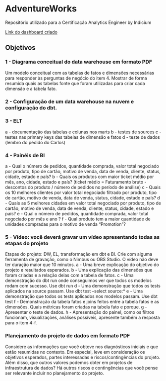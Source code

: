 # AdventureWorks
Repositório utilizado para a Certificação Analytics Engineer by Indicium

[Link do dashboard criado](https://app.powerbi.com/view?r=eyJrIjoiZTU5NmY1NWYtZjIxZi00ODhhLThlZGYtZTdmOWZkZmZmOTY1IiwidCI6ImIwNzVmYzFkLWRkZDYtNDQ5Yy04ZTYxLWYzODg2MzgzOTcwMCJ9&pageName=ReportSection)

## Objetivos
### 1 - Diagrama conceitual do data warehouse em formato PDF
Um modelo conceitual com as tabelas de fatos e dimensões necessárias para responder
às perguntas de negócio do item 4. Mostrar de forma resumida quais as tabelas fonte 
que foram utilizadas para criar cada dimensão e a tabela fato. 

### 2 - Configuração de um data warehouse na nuvem e configuração do dbt.

### 3 - ELT
a - documentação das tabelas e colunas nos marts
b - testes de sources
c - testes nas primary keys das tabelas de dimensão e fatos
d - teste de dados (lembro do pedido do Carlos)

### 4 - Painéis de BI
a - Qual o número de pedidos, quantidade comprada, valor total negociado por produto,
tipo de cartão, motivo de venda, data de venda, cliente, status, cidade, estado e país?
b - Quais os produtos com maior ticket médio por mês, ano, cidade, estado e país?
(ticket médio = Faturamento bruto - descontos do produto / número de pedidos no período de análise)
c - Quais os 10 melhores clientes por valor total negociado filtrado por produto,
tipo de cartão, motivo de venda, data de venda, status, cidade, estado e país?
d - Quais as 5 melhores cidades em valor total negociado por produto, tipo de cartão,
motivo de venda, data de venda, cliente, status, cidade, estado e país?
e - Qual o número de pedidos, quantidade comprada, valor total negociado por mês e ano ?
f - Qual produto tem a maior quantidade de unidades compradas para o motivo de venda “Promotion”?

### 5 - Vídeo: você deverá gravar um vídeo apresentando todas as etapas do projeto
Etapas do projeto: DW, EL, transformação em dbt e BI.
Crie com alguma ferramenta de gravação, como o Nimbus ou OBS Studio.
O vídeo não deve ter duração maior que 10 minutos.
a - Uma breve explicação do objetivo do projeto e resultados esperados.
b - Uma explicação das dimensões que foram criadas e a relação delas com a tabela de fatos.
c - Uma demonstração do dbt run onde conseguimos ver que todos os modelos rodam com sucesso. Use dbt run
d - Uma demonstração que todos os tests aplicados na source passam. Use dbt test –select source:*
e - Uma demonstração que todos os tests aplicados nos modelos passam. Use dbt test
f - Demonstração da tabela fatos e joins feitos entre a tabela fatos e as dimensões.
Quais métricas foram criadas na tabela fato e porque.
g - Apresentar o teste de dados.
h - Apresentação do painel, como os filtros funcionam, visualizações, análises possíveis,
apresente também a resposta para o item 4-f.

### Planejamento do projeto de dados em formato PDF
Considere as informações que você obteve nos diagnósticos iniciais e que estão resumidas no contexto.
Em especial, leve em consideração os objetivos esperados, partes interessadas e riscos/contingências do projeto.
Além disso, que outros valores podemos obter em projetos de infraestrutura de dados? Há outros riscos e
contingências que você pense ser relevante incluir no planejamento do projeto.


